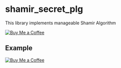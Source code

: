 # shamir_secret_plg

This library implements manageable Shamir Algorithm


[![Buy Me a Coffee](https://img.shields.io/badge/Buy%20Me%20a%20Coffee-yellow?logo=buymeacoffee&logoColor=white)](https://www.buymeacoffee.com/yoramtelav0)

## Example

[![Buy Me a Coffee](https://img.shields.io/badge/Buy%20Me%20a%20Coffee-Donate-blue?style=for-the-badge&logo=buymeacoffee&logoColor=white)](https://www.buymeacoffee.com/yoramtelav0)
